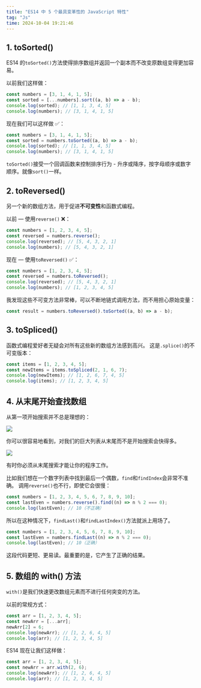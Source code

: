 ```yaml
---
title: "ES14 中 5 个最具变革性的 JavaScript 特性"
tag: "Js"
time: 2024-10-04 19:21:46
---
```


## 1. toSorted()

ES14 的`toSorted()`方法使得排序数组并返回一个副本而不改变原数组变得更加容易。

以前我们这样做：

```js
const numbers = [3, 1, 4, 1, 5];
const sorted = [...numbers].sort((a, b) => a - b);
console.log(sorted); // [1, 1, 3, 4, 5]
console.log(numbers); // [3, 1, 4, 1, 5]
```

现在我们可以这样做 ✅：

```js
const numbers = [3, 1, 4, 1, 5];
const sorted = numbers.toSorted((a, b) => a - b);
console.log(sorted); // [1, 1, 3, 4, 5]
console.log(numbers); // [3, 1, 4, 1, 5]
```

`toSorted()`接受一个回调函数来控制排序行为 - 升序或降序，按字母顺序或数字顺序。就像`sort()`一样。

## 2. toReversed()

另一个新的数组方法，用于促进**不可变性**和函数式编程。

以前 — 使用`reverse()` ❌：

```js
const numbers = [1, 2, 3, 4, 5];
const reversed = numbers.reverse();
console.log(reversed); // [5, 4, 3, 2, 1]
console.log(numbers); // [5, 4, 3, 2, 1]
```

现在 — 使用`toReversed()` ✅：

```js
const numbers = [1, 2, 3, 4, 5];
const reversed = numbers.toReversed();
console.log(reversed); // [5, 4, 3, 2, 1]
console.log(numbers); // [1, 2, 3, 4, 5]
```

我发现这些不可变方法非常棒，可以不断地链式调用方法，而不用担心原始变量：

```js
const result = numbers.toReversed().toSorted((a, b) => a - b);
```

## 3. toSpliced()

函数式编程爱好者无疑会对所有这些新的数组方法感到高兴。 这是`.splice()`的不可变版本：

```js
const items = [1, 2, 3, 4, 5];
const newItems = items.toSpliced(2, 1, 6, 7);
console.log(newItems); // [1, 2, 6, 7, 4, 5]
console.log(items); // [1, 2, 3, 4, 5]
```

## 4. 从末尾开始查找数组

从第一项开始搜索并不总是理想的：

<img src="../imgs/87/07.webp" />

你可以很容易地看到，对我们的巨大列表从末尾而不是开始搜索会快得多。

<img src="../imgs/87/08.webp" />

有时你必须从末尾搜索才能让你的程序工作。

比如我们想在一个数字列表中找到最后一个偶数，`find`和`findIndex`会非常不准确。 调用`reverse()`也不行，即使它会很慢：

```js
const numbers = [1, 2, 3, 4, 5, 6, 7, 8, 9, 10];
const lastEven = numbers.reverse().find((n) => n % 2 === 0);
console.log(lastEven); // 10（不正确）
```

所以在这种情况下，`findLast()`和`findLastIndex()`方法就派上用场了。

```js
const numbers = [1, 2, 3, 4, 5, 6, 7, 8, 9, 10];
const lastEven = numbers.findLast((n) => n % 2 === 0);
console.log(lastEven); // 10（正确）
```

这段代码更短、更易读。最重要的是，它产生了正确的结果。

## 5. 数组的 with() 方法

`with()`是我们快速更改数组元素而不进行任何突变的方法。

以前的常规方式：

```js
const arr = [1, 2, 3, 4, 5];
const newArr = [...arr];
newArr[2] = 6;
console.log(newArr); // [1, 2, 6, 4, 5]
console.log(arr); // [1, 2, 3, 4, 5]
```

ES14 现在让我们这样做：

```js
const arr = [1, 2, 3, 4, 5];
const newArr = arr.with(2, 6);
console.log(newArr); // [1, 2, 6, 4, 5]
console.log(arr); // [1, 2, 3, 4, 5]
```
